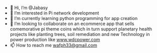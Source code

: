 - 👋 Hi, I’m @Jabasy
- 👀 I’m interested in Pi network development
- 🌱 I’m currently learning python programming for app creation
- 💞️ I’m looking to collaborate on an ecommerce app that sells comemorative pi theme coins 
     which in turn support planetary health projects like planting trees, soil remediation 
     and new Technology in power production like www.wdcpower.com 
- 📫 How to reach me wafph33@gmail.com

<!---
Jabasy/Jabasy is a ✨ special ✨ repository because its `README1.md` (this file) appears on your GitHub profile.
You can click the Preview link to take a look at your changes.
--->
